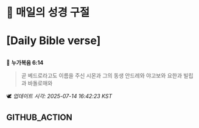 # 🙏 매일의 성경 구절
# [Daily Bible verse]
##
<!-- START_BIBLE_VERSE -->
📖 **누가복음 6:14**
> 곧 베드로라고도 이름을 주신 시몬과 그의 동생 안드레와 야고보와 요한과 빌립과 바돌로매와

🕊️ _업데이트 시각: 2025-07-14 16:42:23 KST_
  <!-- END_BIBLE_VERSE -->
## GITHUB_ACTION
